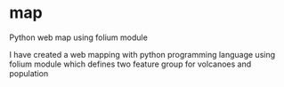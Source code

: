 # map
Python web map using folium module

I have created a web mapping with python programming language using folium module
which defines two feature group for volcanoes and population
 
